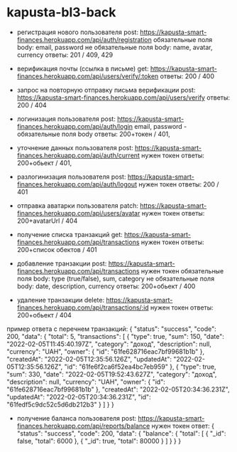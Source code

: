 # kapusta-bl3-back

- регистрация нового пользователя
post: https://kapusta-smart-finances.herokuapp.com/api/auth/registration
обязательные поля body: email, password
не обязательные поля body: name, avatar, currency
ответы: 201 / 409, 429

- верификация почты (ссылка в письме)
get: https://kapusta-smart-finances.herokuapp.com/api/users/verify/:token
ответы: 200 / 400

- запрос на повторную отправку письма верификации 
post: https://kapusta-smart-finances.herokuapp.com/api/users/verify
ответы: 200 / 404

- логинизация пользователя
post: https://kapusta-smart-finances.herokuapp.com/api/auth/login
email, password - обязательные поля body
ответы: 200+токен / 401, 

- уточнение данных пользователя
post: https://kapusta-smart-finances.herokuapp.com/api/auth/current
нужен токен
ответы: 200+обьект / 401,

- разлогинизация пользователя
post: https://kapusta-smart-finances.herokuapp.com/api/auth/logout
нужен токен
ответы: 200 / 401

- отправка аватарки пользователя
patch: https://kapusta-smart-finances.herokuapp.com/api/users/avatar
нужен токен
ответы: 200+avatarUrl / 404

- получение списка транзакций
get: https://kapusta-smart-finances.herokuapp.com/api/transactions
нужен токен
ответы: 200+список обектов / 401

- добавление транзакции
post: https://kapusta-smart-finances.herokuapp.com/api/transactions
нужен токен
обязательные поля body: type (true/false), sum, category
не обязательные поля body: date, description, currency
ответы: 200+обьект / 400

- удаление транзакции
delete: https://kapusta-smart-finances.herokuapp.com/api/transactions/:id
нужен токен
ответы: 200+обьект / 404

пример ответа с перечнем транзакций:
{
    "status": "success",
    "code": 200,
    "data": {
        "total": 5,
        "transactions": [
            {
                "type": true,
                "sum": 150,
                "date": "2022-02-05T11:45:40.197Z",
                "category": "доход",
                "description": null,
                "currency": "UAH",
                "owner": {
                    "id": "61fe628716eac7bf99681b1b"
                },
                "createdAt": "2022-02-05T12:35:56.126Z",
                "updatedAt": "2022-02-05T12:35:56.126Z",
                "id": "61fe6f2ca6f52ea4bc7eb959"
            },
            {
                "type": true,
                "sum": 330,
                "date": "2022-02-05T19:52:43.627Z",
                "category": "доход",
                "description": null,
                "currency": "UAH",
                "owner": {
                    "id": "61fe628716eac7bf99681b1b"
                },
                "createdAt": "2022-02-05T20:34:36.231Z",
                "updatedAt": "2022-02-05T20:34:36.231Z",
                "id": "61fedf5c9dc52c5d6db212b3"
            }
        ]
    }
}


- получение баланса пользователя
post: https://kapusta-smart-finances.herokuapp.com/api/reports/balance
нужен токен
ответ:
{
    "status": "success",
    "code": 200,
    "data": {
        "balance": {
            "total": [
                {
                    "_id": false,
                    "total": 6000
                },
                {
                    "_id": true,
                    "total": 80000
                }
            ]
        }
    }
}